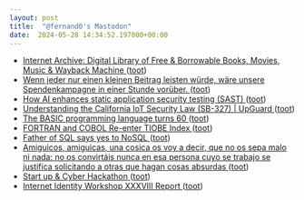 ```yaml
---
layout: post
title:  "@fernand0's Mastodon"
date:  2024-05-28 14:34:52.197000+00:00
---
```

*  [Internet Archive: Digital Library of Free & Borrowable Books, Movies, Music & Wayback Machine ](https://archive.org/services/donate.ph) ([toot](https://mastodon.social/@fernand0/112519210086838724))
*  [Wenn jeder nur einen kleinen Beitrag leisten würde, wäre unsere Spendenkampagne in einer Stunde vorüber. ](https://donate.wikimedia.org) ([toot](https://mastodon.social/@fernand0/112519205465530470))
*  [How AI enhances static application security testing (SAST) ](https://github.blog/2024-05-09-how-ai-enhances-static-application-security-testing-sast) ([toot](https://mastodon.social/@fernand0/112519171953151747))
*  [Understanding the California IoT Security Law (SB-327) \| UpGuard ](https://www.upguard.com/blog/california-iot-security-la) ([toot](https://mastodon.social/@fernand0/112518858162015429))
*  [The BASIC programming language turns 60 ](https://arstechnica.com/gadgets/2024/05/the-basic-programming-language-turns-60) ([toot](https://mastodon.social/@fernand0/112518781174609104))
*  [FORTRAN and COBOL Re-enter TIOBE Index ](https://www.i-programmer.info/news/239-awards-and-prizes/17194-fortran-and-cobol-re-enter-tiobe-index.htm) ([toot](https://mastodon.social/@fernand0/112518535606141820))
*  [Father of SQL says yes to NoSQL ](https://www.theregister.com/2024/05/10/sql_cocreator_nosql) ([toot](https://mastodon.social/@fernand0/112518283851973773))
*  [Amiguicos, amiguicas, una cosica os voy a decir, que no os sepa malo ni nada: no os convirtáis nunca en esa persona cuyo se trabajo se justifica solicitando a otras que hagan cosas absurdas ](https://mastodon.social/@fernand0/112518048243929976) ([toot](https://mastodon.social/@fernand0/112518048243929976))
*  [Start up & Cyber Hackathon ](https://www.eventbrite.es/e/entradas-start-up-cyber-hackathon-887472513177?aff=oddtdtcreato) ([toot](https://mastodon.social/@fernand0/112517940063883823))
*  [Internet Identity Workshop XXXVIII Report ](https://www.windley.com/archives/2024/04/internet_identity_workshop_xxxviii_report.shtm) ([toot](https://mastodon.social/@fernand0/112517772517289155))

